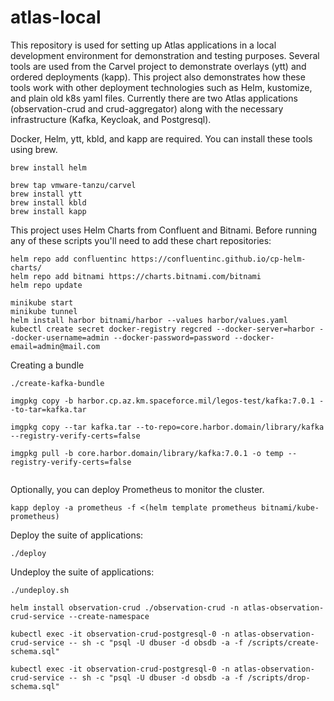 # atlas-local
This repository is used for setting up Atlas applications in a local development environment for demonstration and testing purposes.  Several tools are used from the Carvel project to demonstrate overlays (ytt) and ordered deployments (kapp).  This project also demonstrates how these tools work with other deployment technologies such as Helm, kustomize, and plain old k8s yaml files.  Currently there are two Atlas applications (observation-crud and crud-aggregator) along with the necessary infrastructure (Kafka, Keycloak, and Postgresql).

Docker, Helm, ytt, kbld, and kapp are required.  You can install these tools using brew.
```
brew install helm

brew tap vmware-tanzu/carvel
brew install ytt
brew install kbld
brew install kapp
```

This project uses Helm Charts from Confluent and Bitnami.  Before running any of these scripts you'll need to add these chart repositories:
```
helm repo add confluentinc https://confluentinc.github.io/cp-helm-charts/
helm repo add bitnami https://charts.bitnami.com/bitnami
helm repo update
```

```
minikube start
minikube tunnel
helm install harbor bitnami/harbor --values harbor/values.yaml
kubectl create secret docker-registry regcred --docker-server=harbor --docker-username=admin --docker-password=password --docker-email=admin@mail.com
```

Creating a bundle

```
./create-kafka-bundle
```

```
imgpkg copy -b harbor.cp.az.km.spaceforce.mil/legos-test/kafka:7.0.1 --to-tar=kafka.tar
```

```
imgpkg copy --tar kafka.tar --to-repo=core.harbor.domain/library/kafka --registry-verify-certs=false
```

```
imgpkg pull -b core.harbor.domain/library/kafka:7.0.1 -o temp --registry-verify-certs=false
```

```

```


Optionally, you can deploy Prometheus to monitor the cluster.
```
kapp deploy -a prometheus -f <(helm template prometheus bitnami/kube-prometheus)
```

Deploy the suite of applications:
```
./deploy
```

Undeploy the suite of applications:
```
./undeploy.sh
```

```
helm install observation-crud ./observation-crud -n atlas-observation-crud-service --create-namespace
```

```
kubectl exec -it observation-crud-postgresql-0 -n atlas-observation-crud-service -- sh -c "psql -U dbuser -d obsdb -a -f /scripts/create-schema.sql"
```

```
kubectl exec -it observation-crud-postgresql-0 -n atlas-observation-crud-service -- sh -c "psql -U dbuser -d obsdb -a -f /scripts/drop-schema.sql"
```
